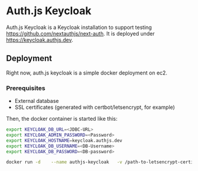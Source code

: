 # Auth.js Keycloak

Auth.js Keycloak is a Keycloak installation to support testing https://github.com/nextauthjs/next-auth.
It is deployed under https://keycloak.authjs.dev.

## Deployment

Right now, auth.js keycloak is a simple docker deployment on ec2.

### Prerequisites

- External database
- SSL certificates (generated with certbot/letsencrypt, for example)

Then, the docker container is started like this:

```bash
export KEYCLOAK_DB_URL=<JDBC-URL>
export KEYCLOAK_ADMIN_PASSWORD=<Password>
export KEYCLOAK_HOSTNAME=keycloak.authjs.dev
export KEYCLOAK_DB_USERNAME=<DB-Username>
export KEYCLOAK_DB_PASSWORD=<DB-password>

docker run -d    --name authjs-keycloak   -v /path-to-letsencrypt-certificates:/certificates -p 443:443   -e KEYCLOAK_ADMIN=admin   -e KEYCLOAK_ADMIN_PASSWORD=$KEYCLOAK_ADMIN_PASSWORD   quay.io/keycloak/keycloak:latest   start   --features=token-exchange   --https-certificate-file=/certificates/fullchain.pem   --https-certificate-key-file=/certificates/privkey.pem   --hostname=$KEYCLOAK_HOSTNAME   --proxy=edge   --https-port=443   --db=postgres --db-url=$KEYCLOAK_DB_URL   --db-username=$KEYCLOAK_DB_USERNAME   --db-password=$KEYCLOAK_DB_PASSWORD
```
